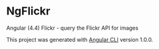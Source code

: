 # NgFlickr

Angular (4.4) Flickr - query the Flickr API for images

This project was generated with [Angular CLI](https://github.com/angular/angular-cli) version 1.0.0.